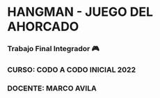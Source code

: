 # HANGMAN - JUEGO DEL AHORCADO

### Trabajo Final Integrador :video_game:
### CURSO: CODO A CODO INICIAL 2022
### DOCENTE: MARCO AVILA



